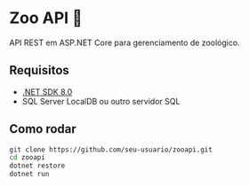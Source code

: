 # Zoo API 🦁

API REST em ASP.NET Core para gerenciamento de zoológico.

## Requisitos

- [.NET SDK 8.0](https://dotnet.microsoft.com/en-us/download)
- SQL Server LocalDB ou outro servidor SQL

## Como rodar

```bash
git clone https://github.com/seu-usuario/zooapi.git
cd zooapi
dotnet restore
dotnet run
